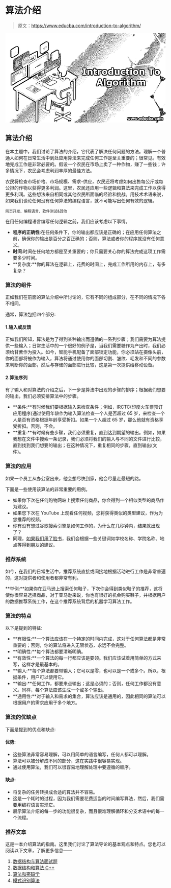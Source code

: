 # 算法介绍

> 原文：<https://www.educba.com/introduction-to-algorithm/>

![Introduction-To-Algorithm](img/5e786837c51cc1e7dc3fd0a2dae86ff7.png)



## 算法介绍

在本主题中，我们讨论了算法的介绍，它代表了解决任何问题的方法。理解一个普通人如何在日常生活中到处应用算法来完成任何工作是至关重要的；很常见。有效地完成工作是非常必要的。假设一个农民在市场上卖了一种作物，赚了一些钱；许多情况下，农民会考虑利润丰厚的最佳方法。

农民将检查市场价格、市场规模、需求-供应，农民还将考虑如何出售每公斤或每公担的作物以获得更多利润。这里，农民还应用一些逻辑和算法来完成工作以获得更多利润。这些想法来自相同或其他农民所面临的经验和挑战。用技术术语来说，如果我们谈论任何没有任何算法的编程语言，就不可能写出任何有效的逻辑。

<small>网页开发、编程语言、软件测试&其他</small>

在用任何编程语言编写任何逻辑之前，我们应该考虑以下事情。

*   **程序的正确性**:在任何条件下，你的输出都应该是正确的；在应用任何算法之前，确保你的输出是百分之百正确的；否则，算法或者你的程序就没有任何意义。
*   **时间**:时间在任何地方都是至关重要的；你只需要关心你的算法完成这项工作需要多少时间。
*   **复杂度:**你的算法在逻辑上，花费的时间上，完成工作所用的内存上，有多复杂？

### 算法的组件

正如我们在前面的算法介绍中所讨论的，它有不同的组成部分，在不同的情况下各不相同。

通常，算法包括四个部分:

#### 1.输入或反馈

正如我们所知，算法是为了得到某种输出而遵循的一系列步骤；我们需要为算法提供一些输入；日常生活中的一个很好的例子是，当我们需要糖作为产出时，我们必须给甘蔗作为投入。如今，智能手机配备了面部锁定功能，你必须站在摄像头前，你的面部将被作为输入，算法将通过使用你的面部切割、皱纹、毛发和不同的参数来判断你的面部，然后与存储的面部进行比较，这是第一次提供给移动设备。

#### 2.算法序列

有了输入和对算法的介绍之后，下一步是算法中出现的步骤的排序；根据我们想要的输出，我们必须安排算法中的步骤。

*   **条件:**有时候我们要根据输入来检查条件；例如，IRCTC(印度火车票预订应用程序)通过使用年龄作为输入算法检查一个人是否超过 65 岁，来检查一个人是否有资格根据年龄享受折扣。如果一个人超过 65 岁，那么他就有资格享受折扣。否则，不会。
*   **重复:**有时候有些步骤，我们必须重复，直到达到期望的输出。例如，如果我想在文件中搜索一条记录，我们必须将我们的输入与不同的文件进行比较，直到找到我们想要的输出；在这种情况下，重复相同的步骤，直到输出(文件)。

### 算法的应用

如果一个员工从办公室出来，他会想尽快到家，他会尽量走最短的路。

下面是一些使用该算法的非常重要的用例。

*   如果你下次在任何购物网站上搜索任何商品，你会得到一个相似类型的商品作为建议。
*   如果您下次在 YouTube 上观看任何视频，您将获得类似的类型建议，作为为您推荐的视频。
*   你有没有想过谷歌搜索引擎是如何工作的，为什么在几秒钟内，结果就出现了？
*   同理，[如果我们用了脸书](https://www.educba.com/facebook-ipo/)，我们会根据一些关键词如学校名称、学院名称、地点等得到朋友的建议。

### 推荐系统

如今，在我们的日常生活中，推荐系统直接或间接地根据活动进行工作是非常普遍的，这对提供者和使用者都非常有利。

**举例:**如果你在亚马逊上搜索任何鞋子，下次你会得到类似鞋子的推荐，这将使你很容易选择商品，对于亚马逊来说，你也有很好的机会购买鞋子，并根据用户的数据推荐系统工作，在这个推荐系统背后的机器学习算法工作。

### 算法的特点

以下是提到的特征:

*   **有限性:**一个算法应该在一个特定的时间内完成，这对于任何算法都是非常重要的；否则，你的算法将进入无限状态，永远不会完整。
*   **明确性:**每个算法都要清晰明确。
*   **有效性:**一个算法的每一行都应该是要领。我们应该试着用简单的方式来写，这样才是最基本的。
*   **输入:**每个算法都要带输入；它可以是零，也可以是一个或多个。所以，根据条件，用户可以使用它。
*   **输出:**任何工作，都要来点输出；这是必须的；否则，任何工作都没有意义。同样，每个算法应该生成一个或多个输出。
*   **通用性:**对于输入和需求的集合，算法应该是通用的，因此相同的算法可以根据用户的需求应用于多个地方。

### 算法的优缺点

下面是提到的优点和缺点:

#### 优势:

*   这些算法非常容易理解，可以用简单的语言编写，任何人都可以理解。
*   算法可以被分解成不同的部分，这在实践中很容易实现。
*   通过使用算法，我们可以很容易地理解处理中要遵循的顺序。

#### 缺点:

*   将复杂的任务转换成合适的算法并不容易。
*   这是一个耗时的过程，因为我们需要花费适当的时间编写算法，然后，我们需要用编程语言实现它。
*   展示算法介绍的每一步的功能很复杂，而且很难理解循环和分支术语中的每一个流程。

### 推荐文章

这是一本介绍算法的指南。这里我们讨论了算法导论的基本观点和特点。您也可以阅读以下文章，了解更多信息——

1.  [数据结构与算法面试题](https://www.educba.com/data-structures-and-algorithms-interview-questions/)
2.  [数据结构和算法 C++](https://www.educba.com/data-structures-and-algorithms/)
3.  [算法和密码学](https://www.educba.com/algorithms-and-cryptography/)
4.  [模式识别算法](https://www.educba.com/pattern-recognition-algorithms/)





